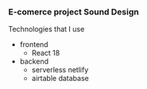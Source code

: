 ### E-comerce project Sound Design

Technologies that I use

- frontend
  - React 18
- backend
  - serverless netlify
  - airtable database
